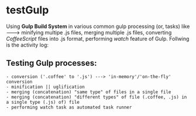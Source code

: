 # testGulp
Using **Gulp Build System** in various common gulp processing (or, tasks) like ---> minifying multipe .js files, merging multiple .js files, converting *CoffeeScript* files into .js format, performing *watch* feature of Gulp. Follwing is the activity log:

## Testing Gulp processes:
	- conversion ('.coffee' to '.js') ---> 'in-memory'/'on-the-fly' conversion
	- minification || uglification
	- merging (concatenation) "same type" of files in a single file
	- merging (concatenation) "different types" of file (.coffee, .js) in a single type (.js) of) file
	- performing watch task as automated task runner

